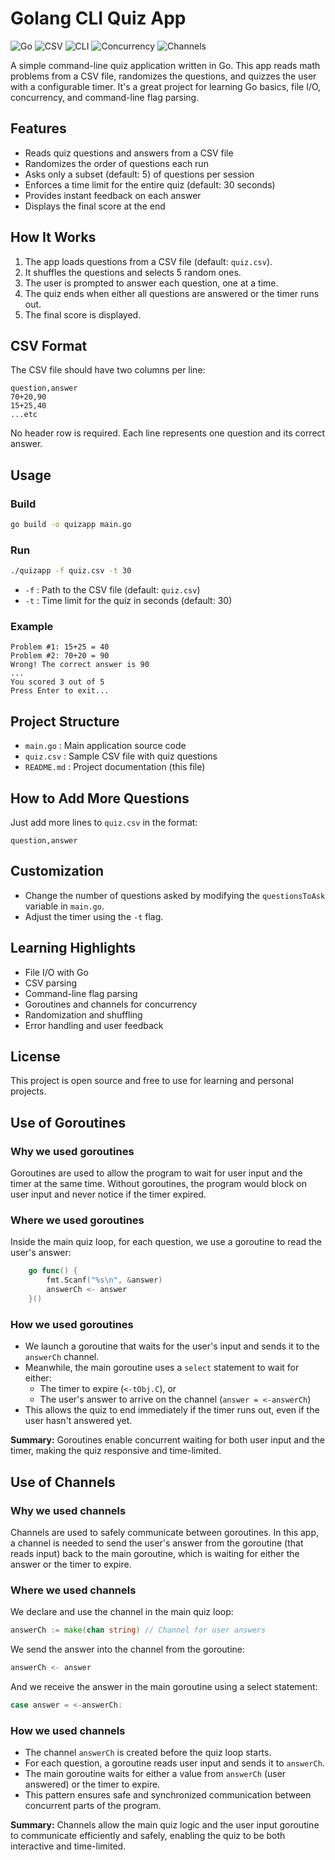 # Golang CLI Quiz App

![Go](https://img.shields.io/badge/Go-00ADD8?logo=go&logoColor=white)
![CSV](https://img.shields.io/badge/CSV-Data-green)
![CLI](https://img.shields.io/badge/CLI-Command%20Line-blue)
![Concurrency](https://img.shields.io/badge/Concurrency-Goroutines-yellow)
![Channels](https://img.shields.io/badge/Channels-Go%20Channels-orange)

A simple command-line quiz application written in Go. This app reads math problems from a CSV file, randomizes the questions, and quizzes the user with a configurable timer. It's a great project for learning Go basics, file I/O, concurrency, and command-line flag parsing.

## Features
- Reads quiz questions and answers from a CSV file
- Randomizes the order of questions each run
- Asks only a subset (default: 5) of questions per session
- Enforces a time limit for the entire quiz (default: 30 seconds)
- Provides instant feedback on each answer
- Displays the final score at the end

## How It Works
1. The app loads questions from a CSV file (default: `quiz.csv`).
2. It shuffles the questions and selects 5 random ones.
3. The user is prompted to answer each question, one at a time.
4. The quiz ends when either all questions are answered or the timer runs out.
5. The final score is displayed.

## CSV Format
The CSV file should have two columns per line:
```
question,answer
70+20,90
15+25,40
...etc
```
No header row is required. Each line represents one question and its correct answer.

## Usage
### Build
```sh
go build -o quizapp main.go
```

### Run
```sh
./quizapp -f quiz.csv -t 30
```
- `-f` : Path to the CSV file (default: `quiz.csv`)
- `-t` : Time limit for the quiz in seconds (default: 30)

### Example
```
Problem #1: 15+25 = 40
Problem #2: 70+20 = 90
Wrong! The correct answer is 90
...
You scored 3 out of 5
Press Enter to exit...
```

## Project Structure
- `main.go` : Main application source code
- `quiz.csv` : Sample CSV file with quiz questions
- `README.md` : Project documentation (this file)

## How to Add More Questions
Just add more lines to `quiz.csv` in the format:
```
question,answer
```

## Customization
- Change the number of questions asked by modifying the `questionsToAsk` variable in `main.go`.
- Adjust the timer using the `-t` flag.

## Learning Highlights
- File I/O with Go
- CSV parsing
- Command-line flag parsing
- Goroutines and channels for concurrency
- Randomization and shuffling
- Error handling and user feedback

## License
This project is open source and free to use for learning and personal projects.

## Use of Goroutines

### Why we used goroutines
Goroutines are used to allow the program to wait for user input and the timer at the same time. Without goroutines, the program would block on user input and never notice if the timer expired.

### Where we used goroutines
Inside the main quiz loop, for each question, we use a goroutine to read the user's answer:

```go
    go func() {
        fmt.Scanf("%s\n", &answer)
        answerCh <- answer
    }()
```

### How we used goroutines
- We launch a goroutine that waits for the user's input and sends it to the `answerCh` channel.
- Meanwhile, the main goroutine uses a `select` statement to wait for either:
  - The timer to expire (`<-tObj.C`), or
  - The user's answer to arrive on the channel (`answer = <-answerCh`)
- This allows the quiz to end immediately if the timer runs out, even if the user hasn't answered yet.

**Summary:**
Goroutines enable concurrent waiting for both user input and the timer, making the quiz responsive and time-limited.

## Use of Channels

### Why we used channels
Channels are used to safely communicate between goroutines. In this app, a channel is needed to send the user's answer from the goroutine (that reads input) back to the main goroutine, which is waiting for either the answer or the timer to expire.

### Where we used channels
We declare and use the channel in the main quiz loop:

```go
answerCh := make(chan string) // Channel for user answers
```
We send the answer into the channel from the goroutine:
```go
answerCh <- answer
```
And we receive the answer in the main goroutine using a select statement:
```go
case answer = <-answerCh:
```

### How we used channels
- The channel `answerCh` is created before the quiz loop starts.
- For each question, a goroutine reads user input and sends it to `answerCh`.
- The main goroutine waits for either a value from `answerCh` (user answered) or the timer to expire.
- This pattern ensures safe and synchronized communication between concurrent parts of the program.

**Summary:**
Channels allow the main quiz logic and the user input goroutine to communicate efficiently and safely, enabling the quiz to be both interactive and time-limited.
